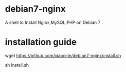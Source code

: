 debian7-nginx
=============

A shell to Install Nginx,MySQL,PHP on Debian 7

installation guide
==================

wget https://github.com/xiaoq-in/debian7-nginx/install.sh

sh install.sh

